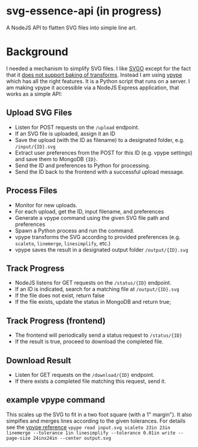 # svg-essence-api (in progress)
A NodeJS API to flatten SVG files into simple line art.

# Background
I needed a mechanism to simplify SVG files.  I like [SVGO](https://github.com/svg/svgo) except for the fact that it [does not support baking of transforms](https://github.com/svg/svgo/issues/624). Instead I am using [vpype](https://github.com/abey79/vpype) which has all the right features. It is a Python script that runs on a server. I am making vpype it accessible via a NodeJS Express application, that works as a simple API:

## Upload SVG Files
* Listen for POST requests on the `/upload` endpoint.
* If an SVG file is uploaded, assign it an ID
* Save the upload (with the ID as filename) to a designated folder, e.g. `/input/{ID}.svg`
* Extract user preferences from the POST for this ID (e.g. vpype settings) and save them to MongoDB `{ID}`.
* Send the ID and preferences to Python for processing. 
* Send the ID back to the frontend with a successful upload message.

## Process Files
* Monitor for new uploads. 
* For each upload, get the ID, input filename, and preferences
* Generate a vpype command using the given SVG file path and preferences
* Spawn a Python process and run the command. 
* vpype transforms the SVG according to provided preferences (e.g. `scaleto`, `linemerge`, `linesimplify`, etc.)
* vpype saves the result in a designated output folder `/output/{ID}.svg`

## Track Progress
* NodeJS listens for GET requests on the `/status/{ID}` endpoint.
* If an ID is indicated, search for a matching file at `/output/{ID}.svg`
* If the file does not exist, return false
* If the file exists, update the status in MongoDB and return true;

## Track Progress (frontend)
* The frontend will periodically send a status request to `/status/{ID}`
* If the result is true, proceed to download the completed file.

## Download Result
* Listen for GET requests on the `/download/{ID}` endpoint.
* If there exists a completed file matching this request, send it. 

## example vpype command 
This scales up the SVG to fit in a two foot square (with a 1" margin"). It also simpifies and merges lines according to the given tolerances. For details see the [vpype reference](https://vpype.readthedocs.io/en/stable/reference.html)
`vpype read input.svg scaleto 23in 23in linemerge --tolerance 1in linesimplify --tolerance 0.01in write --page-size 24inx24in --center output.svg`
 
